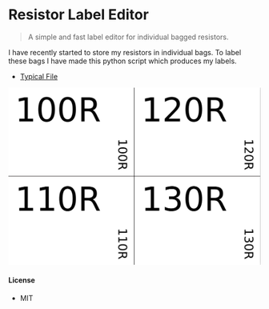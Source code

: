 # Resistor Label Editor
> A simple and fast label editor for individual bagged resistors.    

I have recently started to store my resistors in individual bags. To label these bags I have made this python script which produces my labels.

- [Typical File](assets/simple_demo.pdf) 

![typical-output](assets/typical-output.png)

#### License

- MIT
